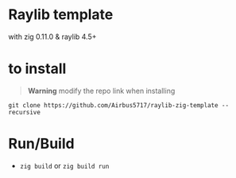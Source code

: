 # Raylib template 

with zig 0.11.0 & raylib 4.5+


# to install 
> **Warning** modify the repo link when installing

`git clone https://github.com/Airbus5717/raylib-zig-template --recursive`

# Run/Build
- `zig build` or `zig build run`
